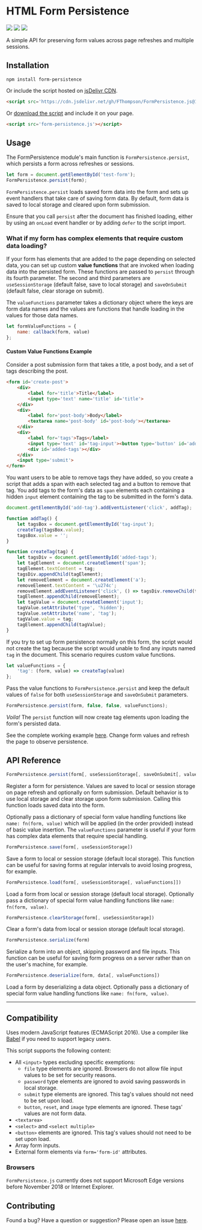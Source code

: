 # HTML Form Persistence #
![](https://img.shields.io/github/release/FThompson/FormPersistence.js.svg)
[![](https://img.shields.io/bundlephobia/min/form-persistence.svg)](https://www.npmjs.com/package/form-persistence)
[![](https://img.shields.io/github/license/mashape/apistatus.svg)](LICENSE)

A simple API for preserving form values across page refreshes and multiple sessions.

## Installation

```
npm install form-persistence
```

Or include the script hosted on [jsDelivr CDN](https://www.jsdelivr.com/package/gh/FThompson/FormPersistence.js).

```html
<script src='https://cdn.jsdelivr.net/gh/FThompson/FormPersistence.js@1.0.3/form-persistence.min.js'></script>
```

Or [download the script](https://github.com/FThompson/FormPersistence.js/blob/master/form-persistence.js) and include it on your page.

```html
<script src='form-persistence.js'></script>
```

## Usage

The FormPersistence module's main function is `FormPersistence.persist`, which persists a form across refreshes or sessions.

```javascript
let form = document.getElementById('test-form');
FormPersistence.persist(form);
```

`FormPersistence.persist` loads saved form data into the form and sets up event handlers that take care of saving form data. By default, form data is saved to local storage and cleared upon form submission.

Ensure that you call `persist` after the document has finished loading, either by using an `onLoad` event handler or by adding `defer` to the script import.

### What if my form has complex elements that require custom data loading?

If your form has elements that are added to the page depending on selected data, you can set up custom **value functions** that are invoked when loading data into the persisted form. These functions are passed to `persist` through its fourth parameter. The second and third parameters are `useSessionStorage` (default false, save to local storage) and `saveOnSubmit` (default false, clear storage on submit).

The `valueFunctions` parameter takes a dictionary object where the keys are form data names and the values are functions that handle loading in the values for those data names.

```javascript
let formValueFunctions = {
    name: callback(form, value)
};
```

#### Custom Value Functions Example

Consider a post submission form that takes a title, a post body, and a set of tags describing the post.

```html
<form id='create-post'>
    <div>
        <label for='title'>Title</label>
        <input type='text' name='title' id='title'>
    </div>
    <div>
        <label for='post-body'>Body</label>
        <textarea name='post-body' id='post-body'></textarea>
    </div>
    <div>
        <label for='tags'>Tags</label>
        <input type='text' id='tag-input'><button type='button' id='add-tag'>Add</button>
        <div id='added-tags'></div>
    </div>
    <input type='submit'>
</form>
```

You want users to be able to remove tags they have added, so you create a script that adds a span with each selected tag and a button to remove that tag. You add tags to the form's data as `span` elements each containing a hidden `input` element containing the tag to be submitted in the form's data.

```javascript
document.getElementById('add-tag').addEventListener('click', addTag);

function addTag() {
    let tagsBox = document.getElementById('tag-input');
    createTag(tagsBox.value);
    tagsBox.value = '';
}

function createTag(tag) {
    let tagsDiv = document.getElementById('added-tags');
    let tagElement = document.createElement('span');
    tagElement.textContent = tag;
    tagsDiv.appendChild(tagElement);
    let removeElement = document.createElement('a');
    removeElement.textContent = '\u274c';
    removeElement.addEventListener('click', () => tagsDiv.removeChild(tagElement));
    tagElement.appendChild(removeElement);
    let tagValue = document.createElement('input');
    tagValue.setAttribute('type', 'hidden');
    tagValue.setAttribute('name', 'tag');
    tagValue.value = tag;
    tagElement.appendChild(tagValue);
}
```

If you try to set up form persistence normally on this form, the script would not create the tag because the script would unable to find any inputs named `tag` in the document. This scenario requires custom value functions.

```javascript
let valueFunctions = {
    'tag': (form, value) => createTag(value)
};
```

Pass the value functions to `FormPersistence.persist` and keep the default values of `false` for both `useSessionStorage` and `saveOnSubmit` parameters.

```javascript
FormPersistence.persist(form, false, false, valueFunctions);
```

*Voila!* The `persist` function will now create tag elements upon loading the form's persisted data.

See the complete working example [here](https://jsfiddle.net/fthompson/jz25bfvd/). Change form values and refresh the page to observe persistence.

## API Reference

```javascript
FormPersistence.persist(form[, useSessionStorage[, saveOnSubmit[, valueFunctions]]])
```

Register a form for persistence. Values are saved to local or session storage on page refresh and optionally on form submission. Default behavior is to use local storage and clear storage upon form submission. Calling this function loads saved data into the form.

Optionally pass a dictionary of special form value handling functions like `name: fn(form, value)` which will be applied (in the order provided) instead of basic value insertion. The `valueFunctions` parameter is useful if your form has complex data elements that require special handling.

```javascript
FormPersistence.save(form[, useSessionStorage])
```

Save a form to local or session storage (default local storage). This function can be useful for saving forms at regular intervals to avoid losing progress, for example.

```javascript
FormPersistence.load(form[, useSessionStorage[, valueFunctions]])
```

Load a form from local or session storage (default local storage). Optionally pass a dictionary of special form value handling functions like `name: fn(form, value)`.

```javascript
FormPersistence.clearStorage(form[, useSessionStorage])
```

Clear a form's data from local or session storage (default local storage).

```javascript
FormPersistence.serialize(form)
```

Serialize a form into an object, skipping password and file inputs. This function can be useful for saving form progress on a server rather than on the user's machine, for example.

```javascript
FormPersistence.deserialize(form, data[, valueFunctions])
```

Load a form by deserializing a data object. Optionally pass a dictionary of special form value handling functions like `name: fn(form, value)`.

---

## Compatibility

Uses modern JavaScript features (ECMAScript 2016). Use a compiler like [Babel](https://github.com/babel/babel) if you need to support legacy users.

This script supports the following content:
* All `<input>` types excluding specific exemptions:
    * `file` type elements are ignored. Browsers do not allow file input values to be set for security reasons.
    * `password` type elements are ignored to avoid saving passwords in local storage.
    * `submit` type elements are ignored. This tag's values should not need to be set upon load.
    * `button`, `reset`, and `image` type elements are ignored. These tags' values are not form data.
* `<textarea>`
* `<select>` and `<select multiple>`
* `<button>` elements are ignored. This tag's values should not need to be set upon load.
* Array form inputs.
* External form elements via `form='form-id'` attributes.

### Browsers
`FormPersistence.js` currently does not support Microsoft Edge versions before November 2018 or Internet Explorer.

## Contributing

Found a bug? Have a question or suggestion? Please open an issue [here](https://github.com/FThompson/FormPersistence.js/issues).